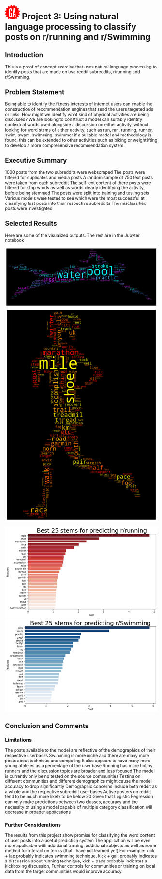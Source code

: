 # ![General Assembly](https://github.com/dylanlee91/DSI-Ames-Housing/blob/main/ga_logo.png?raw=true) Project 3: Using natural language processing to classify posts on r/running and r/Swimming

## Introduction
This is a proof of concept exercise that uses natural language processing to identify posts that are made on two reddit subreddits, r/running and r/Swimming.

## Problem Statement
Being able to identify the fitness interests of internet users can enable the construction of recommendation engines that send the users targeted ads or links.
How might we identify what kind of physical activities are being discussed?
We are looking to construct a model can suitably identify contextual words used alongside a discussion on either activity, without looking for word stems of either activity, such as run, ran, running, runner, swim, swam, swimming, swimmer
If a suitable model and methodology is found, this can be extended to other activities such as biking or weightlifting to develop a more comprehensive recommendation system.

## Executive Summary
1000 posts from the two subreddits were webscraped
The posts were filtered for duplicates and media posts
A random sample of 750 text posts were taken from each subreddit
The self text content of there posts were filtered for stop words as well as words clearly identifying the activity, before being stemmed
The posts were split into training and testing sets
Various models were tested to see which were the most successful at classifying test posts into their respective subreddits
The misclassified posts were investigated

## Selected Results

Here are some of the visualized outputs. The rest are in the Jupyter notebook

![Swimcloud](https://github.com/dylanlee91/DSI-Reddit-Scraping/blob/main/images/Swimcloud.png?raw=true)
![Runcloud](https://github.com/dylanlee91/DSI-Reddit-Scraping/blob/main/images/runcloud.png?raw=true)

![Runstems](https://github.com/dylanlee91/DSI-Reddit-Scraping/blob/main/images/Runstems.png?raw=true)
![Swimstems](https://github.com/dylanlee91/DSI-Reddit-Scraping/blob/main/images/Swimstems.png?raw=true)



## Conclusion and Comments

### Limitations
The posts available to the model are reflective of the demographics of their respective userbases
Swimming is more niche and there are many more posts about technique and competing
It also appears to have many more young athletes as a percentage of the user base
Running has more hobby runners and the discussion topics are broader and less focused
The model is currently only being tested on the source communities
Testing on different communities and different demographics might cause the model accuracy to drop significantly
Demographic concerns include both reddit as a whole and the respective subreddit user bases
Active posters on reddit tend to be much more likely to be below 30
Given that Logistic Regression can only make predictions between two classes, accuracy and the necessity of using a model capable of multiple category classification will decrease in broader applications


### Further Considerations
The results from this project show promise for classifying the word content of user posts into a useful prediction system
The application will be even more applicable with additional training, additional subjects as well as some method for interaction terms (that I have not learned yet)
For example: kick + lap probably indicates swimming technique, kick + gait probably indicates a discussion about running technique, kick + pads probably indicates a kickboxing discussion,
Further controls for communities or training on local data from the target communities would improve accuracy.